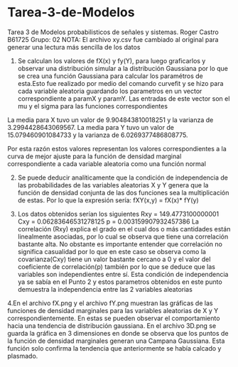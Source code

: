 # Tarea-3-de-Modelos
Tarea 3 de Modelos probabilisticos de señales y sistemas. 
Roger Castro
B61725
Grupo: 02
NOTA: El archivo xy.csv fue cambiado al original para generar una lectura más sencilla de los datos


1. Se calculan los valores de fX(x) y fy(Y), para luego graficarlos y observar una distribución simular a la distribución Gaussiana por lo que se crea una función Gaussiana para calcular los paramétros de esta.Esto fue realizado por medio del comando curvefit y se hizo para cada variable aleatoria guardando los parametros en un vector correspondiente a paramX y paramY. Las entradas de este vector son el mu y el sigma para las funciones correspondientes

La media para X tuvo un valor de 9.904843810018251 y la varianza de 3.2994428643069567.
La media para Y tuvo un valor de 15.079460901084733 y la varianza de 6.0269377486808775.

Por esta razón estos valores representan los valores correspondientes a la curva de mejor ajuste para la función de densidad marginal correspondiente a cada variable aleatoria como una función normal 

2. Se puede deducir analíticamente que la condición de independencia de las probabilidades de las variables aleatorias X y Y genera que la función de densidad conjunta de las dos funciones sea la multiplicación de estas. Por lo que la expresión sería:
                                                                  fXY(x,y) = fX(x)* fY(y)

3. Los datos obtenidos serían los siguientes
Rxy = 149.4773100000001 
Cxy = 0.06283646531278125 
p = 0.003159907932457386
La correlación (Rxy) explica el grado en el cual dos o más cantidades están linealmente asociadas, por lo cual se observa que tiene una correlación bastante alta. No obstante es importante entender que correlación no significa casualidad por lo que en este caso se observa como la covarianza(Cxy) tiene un valor bastante cercano a 0 y el valor del coeficiente de correlación(p) también por lo que se deduce que las variables son independientes entre sí. Esta condición de independencia ya se sabía en el Punto 2 y estos parametros obtenidos en este punto demuestra la independencia entre las 2 variables aleatorias

4.En el archivo fX.png y el archivo fY.png muestran las gráficas de las funciones de densidad marginales para las variables aleatorias de X y Y correspondientemente. En estas se pueden observar el comportamiento hacia una tendencia de distribución gaussiana. 
En el archivo 3D.png se guarda la gráfica en 3 dimensiones en donde se observa que los puntos de la función de densidad marginales generan una Campana Gaussiana. Esta función solo confirma la tendencia que anteriormente se había calcado y plasmado.
